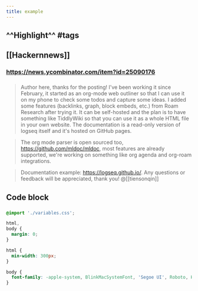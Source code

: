 ```yaml
---
title: example
---
```


## ^^Highlight^^  #tags
## [[Hackernnews]]
### https://news.ycombinator.com/item?id=25090176
### 
> Author here, thanks for the posting! I've been working it since February, it started as an org-mode web outliner so that I can use it on my phone to check some todos and capture some ideas.
> I added some features (backlinks, graph, block embeds, etc.) from Roam Research after trying it. It can be self-hosted and the plan is to have something like TiddlyWiki so that you can use it as a whole HTML file in your own website. The documentation is a read-only version of logseq itself and it's hosted on GitHub pages.

> The org mode parser is open sourced too, https://github.com/mldoc/mldoc, most features are already supported, we're working on something like org agenda and org-roam integrations.

> Documentation example: https://logseq.github.io/. Any questions or feedback will be appreciated, thank you! 
> @[[tiensonqin]]
## Code block
### 
```css
@import './variables.css';

html,
body {
  margin: 0;
}

html {
  min-width: 300px;
}

body {
  font-family: -apple-system, BlinkMacSystemFont, 'Segoe UI', Roboto, Helvetica, Arial, sans-serif;
}
```
##
